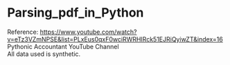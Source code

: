# Parsing_pdf_in_Python  
Reference: https://www.youtube.com/watch?v=eTz3VZmNPSE&list=PLxEus0qxF0wciRWRHIRck51EJRiQyiwZT&index=16  
Pythonic Accountant YouTube Channel  
All data used is synthetic.
